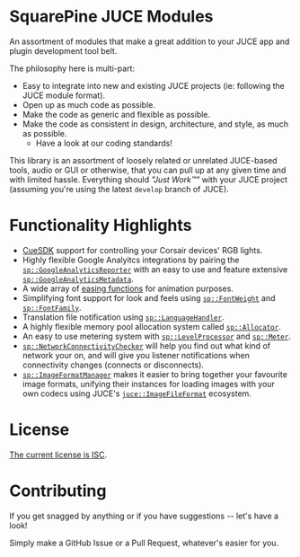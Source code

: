 # SquarePine JUCE Modules

An assortment of modules that make a great addition to your JUCE app and plugin development tool belt.

The philosophy here is multi-part:

* Easy to integrate into new and existing JUCE projects (ie: following the JUCE module format).
* Open up as much code as possible.
* Make the code as generic and flexible as possible.
* Make the code as consistent in design, architecture, and style, as much as possible.
  * Have a look at our coding standards!

This library is an assortment of loosely related or unrelated JUCE-based tools, audio or GUI or otherwise, that you can pull up at any given time and with limited hassle. Everything should _"Just Work™"_ with your JUCE project (assuming you're using the latest `develop` branch of JUCE).

# Functionality Highlights

* [CueSDK](https://github.com/CorsairOfficial/cue-sdk) support for controlling your Corsair devices' RGB lights.
* Highly flexible Google Analyitcs integrations by pairing the [`sp::GoogleAnalyticsReporter`](https://github.com/SquarePine/squarepine_core/blob/main/modules/squarepine_core/networking/GoogleAnalyticsReporter.h#L280-L384) with an easy to use and feature extensive [`sp::GoogleAnalyticsMetadata`](https://github.com/SquarePine/squarepine_core/blob/main/modules/squarepine_core/networking/GoogleAnalyticsReporter.h#L3-L277).
* A wide array of [easing functions](https://github.com/SquarePine/squarepine_core/blob/main/modules/squarepine_core/maths/Easing.h) for animation purposes.
* Simplifying font support for look and feels using [`sp::FontWeight`](https://github.com/SquarePine/squarepine_core/blob/main/modules/squarepine_graphics/utilities/Fonts.h#L5) and [`sp::FontFamily`](https://github.com/SquarePine/squarepine_core/blob/main/modules/squarepine_graphics/utilities/Fonts.h#L34).
* Translation file notification using [`sp::LanguageHandler`](https://github.com/SquarePine/squarepine_core/blob/main/modules/squarepine_core/text/LanguageHandler.h#L164).
* A highly flexible memory pool allocation system called [`sp::Allocator`](https://github.com/SquarePine/squarepine_core/blob/main/modules/squarepine_core/memory/Allocator.h).
* An easy to use metering system with [`sp::LevelProcessor`](https://github.com/SquarePine/squarepine_core/blob/main/modules/squarepine_audio/effects/LevelsProcessor.h) and [`sp::Meter`](https://github.com/SquarePine/squarepine_core/blob/main/modules/squarepine_audio/graphics/Meter.h).
* [`sp::NetworkConnectivityChecker`](https://github.com/SquarePine/squarepine_core/blob/main/modules/squarepine_core/networking/NetworkConnectivityChecker.h) will help you find out what kind of network your on, and will give you listener notifications when connectivity changes (connects or disconnects).
* [`sp::ImageFormatManager`](https://github.com/SquarePine/squarepine_core/blob/main/modules/squarepine_graphics/images/ImageFormatManager.h) makes it easier to bring together your favourite image formats, unifying their instances for loading images with your own codecs using JUCE's [`juce::ImageFileFormat`](https://github.com/juce-framework/JUCE/blob/develop/modules/juce_graphics/images/juce_ImageFileFormat.h) ecosystem.

# License

[The current license is ISC](https://github.com/SquarePine/squarepine_core/blob/main/LICENSE.md).

# Contributing

If you get snagged by anything or if you have suggestions -- let's have a look!

Simply make a GitHub Issue or a Pull Request, whatever's easier for you.
